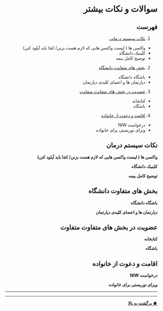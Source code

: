 <div dir="rtl">

# سوالات و نکات بیشتر

## فهرست
1. [نکات سیستم درمانی](#نکات-سیستم-درمان)
* واکسن ها ( لیست واکسن هایی که لازم هست بزنن/ کجا باید آپلود کنن)
* کلینیک دانشگاه
* توضیح کامل بیمه
2. [بخش های متفاوت دانشگاه](#بخش-های-متفاوت-دانشگاه)
* باشگاه دانشگاه
* دپارتمان ها و اعضای کلیدی دپارتمان
3. [عضویت در بخش های متفاوت متفاوت](#عضویت-در-بخش-های-متفاوت-متفاوت)
* کتابخانه
* باشگاه
4. [اقامت و دعوت از خانواده](#اقامت-و-دعوت-از-خانواده)
* درخواست NIW
* ویزای توریستی برای خانواده


## نکات سیستم درمان
**واکسن ها ( لیست واکسن هایی که لازم هست بزنن/ کجا باید آپلود کنن)**

**کلینیک دانشگاه**

**توضیح کامل بیمه**

## بخش های متفاوت دانشگاه
**باشگاه دانشگاه**

**دپارتمان ها و اعضای کلیدی دپارتمان**

## عضویت در بخش های متفاوت متفاوت
**کتابخانه**

**باشگاه**

## اقامت و دعوت از خانواده
**درخواست NIW**

**ویزای توریستی برای خانواده**


---
---
**[⬆ برگشت به بالا](#سوالات-و-نکات-بیشتر)**
</div>